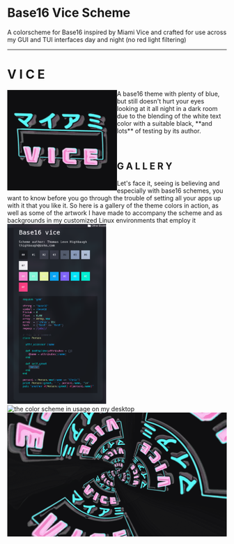 # Base16 Vice Scheme

A colorscheme for Base16 inspired by Miami Vice and crafted for use across my GUI and TUI interfaces day and night (no red light filtering)

---

<h1> V I C E </h1>
<div style="display:block;">
<img src="assets/logo.png" align="left" width="50%" alt=
"image of the project logo" />

<p float="right">A base16 theme with plenty of blue, but still doesn't hurt your eyes looking at it all night in a dark room due to the blending of the white text color with a suitable black, **and lots** of testing by its author.</p>
  </div>

<div float="none" width="100%"></div>
<br />

<h2> G A L L E R Y </h2>

Let's face it, seeing is believing and especially with base16 schemes, you want to know before you go through the trouble of setting all your apps up with it that you like it. So here is a gallery of the theme colors in action, as well as some of the artwork I have made to accompany the scheme and as backgrounds in my customized Linux environments that employ it
<img src="/.github/assets/html.png" width="45%" float="right" alt="The HTML preview available in contrib/html-preview" />
<img src="/.github/assets/vice-usage.png" width="55%" alt="the color scheme in usage on my desktop" />
<img src="/.github/assets/wallpaper.png" width="100%" alt="wallpaper derived form logo" />
